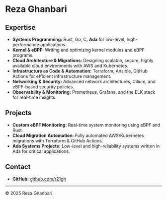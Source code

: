 # Reza Ghanbari

## Expertise

- **Systems Programming:** Rust, Go, C, **Ada** for low-level, high-performance applications.  
- **Kernel & eBPF:** Writing and optimizing kernel modules and eBPF programs.  
- **Cloud Architecture & Migrations:** Designing scalable, secure, highly available cloud environments with AWS and Kubernetes.  
- **Infrastructure as Code & Automation:** Terraform, Ansible, GitHub Actions for efficient infrastructure management.  
- **Networking & Security:** Advanced network architectures, Cilium, and eBPF-based security policies.  
- **Observability & Monitoring:** Prometheus, Grafana, and the ELK stack for real-time insights.  

## Projects

- **Custom eBPF Monitoring:** Real-time system monitoring using eBPF and Rust.  
- **Cloud Migration Automation:** Fully automated AWS/Kubernetes migrations with Terraform & GitHub Actions.  
- **Ada Systems Projects:** Low-level and high-reliability systems written in Ada for critical applications.  

## Contact

- **GitHub:** [github.com/r21gh](https://github.com/r21gh)  

---

&copy; 2025 Reza Ghanbari. 
